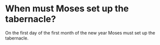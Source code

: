 # When must Moses set up the tabernacle?

On the first day of the first month of the new year Moses must set up the tabernacle.
